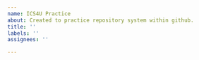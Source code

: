 ```yaml
---
name: ICS4U Practice
about: Created to practice repository system within github.
title: ''
labels: ''
assignees: ''

---
```



